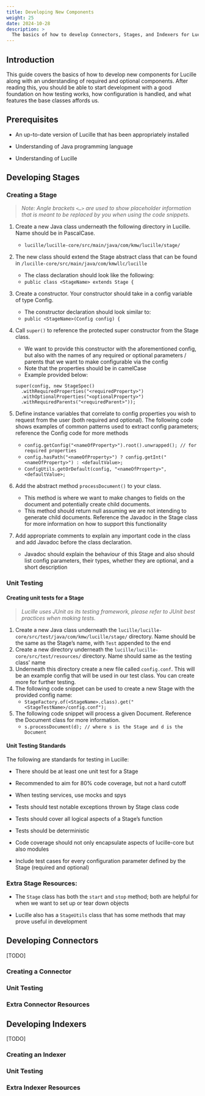 ```yaml
---
title: Developing New Components
weight: 25
date: 2024-10-28
description: >
  The basics of how to develop Connectors, Stages, and Indexers for Lucille.
---
```


## Introduction
This guide covers the basics of how to develop new components for Lucille along with an understanding of required and optional components. After reading this, you should be able to start development with a good foundation on how testing works, how configuration is handled, and what features the base classes affords us. 


## Prerequisites
- An up-to-date version of Lucille that has been appropriately installed 

- Understanding of Java programming language

- Understanding of Lucille 

## Developing Stages

### Creating a Stage
> *Note: Angle brackets `<…>` are used to show placeholder information that is meant to be replaced by you when using the code snippets.*

1. Create a new Java class underneath the following directory in Lucille. Name should be in PascalCase.
   -  ```lucille/lucille-core/src/main/java/com/kmw/lucille/stage/```
2. The new class should extend the Stage abstract class that can be found in `/lucille-core/src/main/java/com/kmwllc/lucille`
   - The class declaration should look like the following:
   - ```public class <StageName> extends Stage {```
3. Create a constructor. Your constructor should take in a config variable of type Config.
   - The constructor declaration should look similar to: 
   - `public <StageName>(Config config) {`
4. Call `super()` to reference the protected super constructor from the Stage class.
   - We want to provide this constructor with the aforementioned config, but also with the names of any required or optional parameters / parents that we want to make configurable via the config
   - Note that the properties should be in camelCase
   - Example provided below:
    ```
    super(config, new StageSpec()
      .withRequiredProperties("<requiredProperty>")
      .withOptionalProperties("<optionalProperty>")
      .withRequiredParents("<requiredParent>"));
    ```
5. Define instance variables that correlate to config properties you wish to request from the user (both required and optional). The following code shows examples of common patterns used to extract config parameters; reference the Config code for more methods
    - `config.getConfig("<nameOfProperty>").root().unwrapped(); // for required properties`
    - `config.hasPath("<nameOfProperty>") ? config.getInt("<nameOfProperty>") : <defaultValue>;`
    - `ConfigUtils.getOrDefault(config, "<nameOfProperty>", <defaultValue>;`

6. Add the abstract method `processDocument()` to your class.
   - This method is where we want to make changes to fields on the document and potentially create child documents. 
   - This method should return null assuming we are not intending to generate child documents. Reference the Javadoc in the Stage class for more information on how to support this functionality

7. Add appropriate comments to explain any important code in the class and add Javadoc before the class declaration.
   - Javadoc should explain the behaviour of this Stage and also should list config parameters, their types, whether they are optional, and a short description

### Unit Testing

#### Creating unit tests for a Stage
> *Lucille uses JUnit as its testing framework, please refer to JUnit best practices when making tests.* 

1. Create a new Java class underneath the `lucille/lucille-core/src/test/java/com/kmw/lucille/stage/` directory. Name should be the same as the Stage’s name, with `Test` appended to the end
2. Create a new directory underneath the `lucille/lucille-core/src/test/resources/` directory. Name should same as the testing class' name
3. Underneath this directory create a new file called `config.conf`. This will be an example config that will be used in our test class. You can create more for further testing.
4. The following code snippet can be used to create a new Stage with the provided config name:
   - `StageFactory.of(<StageName>.class).get("<StageTestName>/config.conf");`
4. The following code snippet will process a given Document. Reference the Document class for more information.
   - `s.processDocument(d); // where s is the Stage and d is the Document`
 

#### Unit Testing Standards
The following are standards for testing in Lucille:

- There should be at least one unit test for a Stage

- Recommended to aim for 80% code coverage, but not a hard cutoff

- When testing services, use mocks and spys

- Tests should test notable exceptions thrown by Stage class code

- Tests should cover all logical aspects of a Stage’s function

- Tests should be deterministic

- Code coverage should not only encapsulate aspects of lucille-core but also modules

- Include test cases for every configuration parameter defined by the Stage (required and optional)

### Extra Stage Resources:
- The ```Stage``` class has both the ```start``` and ```stop``` method; both are helpful for when we want to set up or tear down objects 

- Lucille also has a ```StageUtils``` class that has some methods that may prove useful in development

## Developing Connectors
[TODO]

### Creating a Connector

### Unit Testing

### Extra Connector Resources

## Developing Indexers
[TODO]

### Creating an Indexer

### Unit Testing

### Extra Indexer Resources